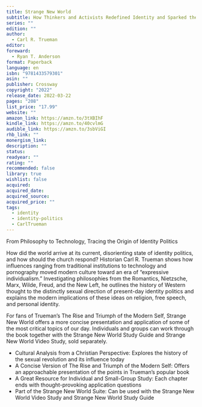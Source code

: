```yaml
---
title: Strange New World
subtitle: How Thinkers and Activists Redefined Identity and Sparked the Sexual Revolution
series: ""
edition: ""
author:
  - Carl R. Trueman
editor: 
foreward:
  - Ryan T. Anderson
format: Paperback
language: en
isbn: "9781433579301"
asin: ""
publisher: Crossway
copyright: "2022"
release_date: 2022-03-22
pages: "208"
list_price: "17.99"
website: ""
amazon_link: https://amzn.to/3tXBIhF
kindle_link: https://amzn.to/40cvlmG
audible_link: https://amzn.to/3sbViGI
rhb_link: ""
monergism_link: 
description: ""
status: 
readyear: ""
rating: ""
recommended: false
library: true
wishlist: false
acquired: 
acquired_date: 
acquired_source: 
acquired_price: ""
tags:
  - identity
  - identity-politics
  - CarlTrueman
---
```

From Philosophy to Technology, Tracing the Origin of Identity Politics

How did the world arrive at its current, disorienting state of identity politics, and how should the church respond? Historian Carl R. Trueman shows how influences ranging from traditional institutions to technology and pornography moved modern culture toward an era of “expressive individualism.” Investigating philosophies from the Romantics, Nietzsche, Marx, Wilde, Freud, and the New Left, he outlines the history of Western thought to the distinctly sexual direction of present-day identity politics and explains the modern implications of these ideas on religion, free speech, and personal identity. 

For fans of Trueman’s The Rise and Triumph of the Modern Self, Strange New World offers a more concise presentation and application of some of the most critical topics of our day. Individuals and groups can work through the book together with the Strange New World Study Guide and Strange New World Video Study, sold separately. 

- Cultural Analysis from a Christian Perspective: Explores the history of the sexual revolution and its influence today
- A Concise Version of The Rise and Triumph of the Modern Self: Offers an approachable presentation of the points in Trueman’s popular book
- A Great Resource for Individual and Small-Group Study: Each chapter ends with thought-provoking application questions
- Part of the Strange New World Suite: Can be used with the Strange New World Video Study and Strange New World Study Guide